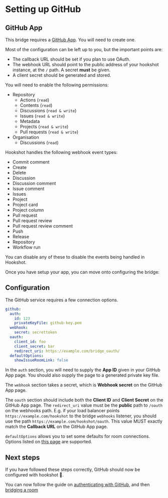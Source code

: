 Setting up GitHub
======
## GitHub App

This bridge requires a [GitHub App](https://github.com/settings/apps/new). You will need to create one.

Most of the configuration can be left up to you, but the important points are:
 - The callback URL should be set if you plan to use OAuth.
 - The webhook URL should point to the public address of your hookshot instance, at the `/` path. A secret **must** be given.
 - A client secret should be generated and stored.

You will need to enable the following permissions:

  - Repository
    - Actions (`read`)
    - Contents (`read`)
    - Discussions (`read & write`)
    - Issues (`read & write`)
    - Metadata 
    - Projects (`read & write`)
    - Pull requests (`read & write`)
 - Organisation
    - Discussions (`read`)

Hookshot handles the following webhook event types:

- Commit comment
- Create
- Delete
- Discussion
- Discussion comment
- Issue comment
- Issues
- Project
- Project card
- Project column
- Pull request
- Pull request review
- Pull request review comment
- Push
- Release
- Repository
- Workflow run

You can disable any of these to disable the events being handled in Hookshot.

Once you have setup your app, you can move onto configuring the bridge:

## Configuration

The GitHub service requires a few connection options.

```yaml
github:
  auth:
    id: 123
    privateKeyFile: github-key.pem
  webhook:
    secret: secrettoken
  oauth:
    client_id: foo
    client_secret: bar
    redirect_uri: https://example.com/bridge_oauth/
  defaultOptions:
    showIssueRoomLink: false
```

In the `auth` section, you will need to supply the **App ID** given in your GitHub App page.
You should also supply the page to a generated private key file.

The `webhook` section takes a secret, which is **Webhook secret** on the GitHub App page.

The `oauth` section should include both the **Client ID** and **Client Secret** on the GitHub App page.
The `redirect_uri` value must be the **public** path to `/oauth` on the webhooks path. E.g. if your load balancer
points `https://example.com/hookshot` to the bridge `webhooks` listener, you should use the path `https://example.com/hookshot/oauth`.
This value MUST exactly match the **Callback URL** on the GitHub App page.

`defaultOptions` allows you to set some defaults for room connections. Options listed on [this page](../usage/room_configuration/github_repo.md#configuration)
are supported.

## Next steps

If you have followed these steps correctly, GitHub should now be configured with hookshot 🥳.

You can now follow the guide on [authenticating with GitHub](../usage/auth.md), and then [bridging a room](../usage/room_configuration/github_repo.md#setting-up)

